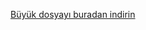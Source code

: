 [Büyük dosyayı buradan indirin]([https://drive.google.com/uc?id=YOUR_FILE_ID&export=download](https://drive.google.com/drive/folders/1dAbmcOTKUPLaPzJgu9yY8F2JS5tRNfEM?usp=drive_link))

